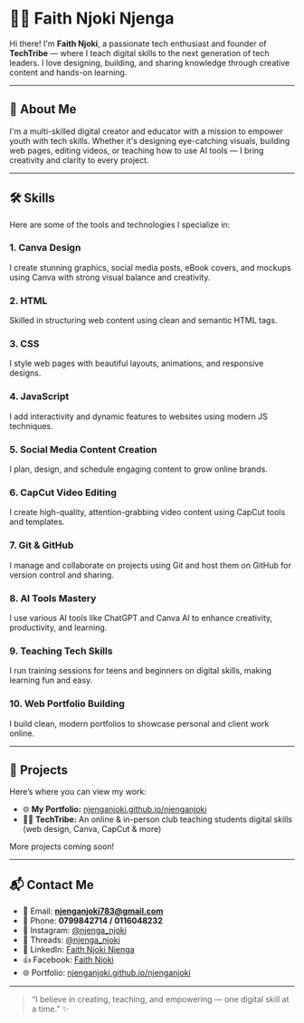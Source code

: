 # 👩‍💻 Faith Njoki Njenga

Hi there! I'm **Faith Njoki**, a passionate tech enthusiast and founder of **TechTribe** — where I teach digital skills to the next generation of tech leaders. I love designing, building, and sharing knowledge through creative content and hands-on learning.

---

## 🚀 About Me

I'm a multi-skilled digital creator and educator with a mission to empower youth with tech skills. Whether it's designing eye-catching visuals, building web pages, editing videos, or teaching how to use AI tools — I bring creativity and clarity to every project.

---

## 🛠️ Skills

Here are some of the tools and technologies I specialize in:

### 1. **Canva Design**
I create stunning graphics, social media posts, eBook covers, and mockups using Canva with strong visual balance and creativity.

### 2. **HTML**
Skilled in structuring web content using clean and semantic HTML tags.

### 3. **CSS**
I style web pages with beautiful layouts, animations, and responsive designs.

### 4. **JavaScript**
I add interactivity and dynamic features to websites using modern JS techniques.

### 5. **Social Media Content Creation**
I plan, design, and schedule engaging content to grow online brands.

### 6. **CapCut Video Editing**
I create high-quality, attention-grabbing video content using CapCut tools and templates.

### 7. **Git & GitHub**
I manage and collaborate on projects using Git and host them on GitHub for version control and sharing.

### 8. **AI Tools Mastery**
I use various AI tools like ChatGPT and Canva AI to enhance creativity, productivity, and learning.

### 9. **Teaching Tech Skills**
I run training sessions for teens and beginners on digital skills, making learning fun and easy.

### 10. **Web Portfolio Building**
I build clean, modern portfolios to showcase personal and client work online.

---

## 🧰 Projects

Here’s where you can view my work:

- 🌐 **My Portfolio:** [njenganjoki.github.io/njenganjoki](https://njenganjoki.github.io/njenganjoki/)
- 👩‍🏫 **TechTribe:** An online & in-person club teaching students digital skills (web design, Canva, CapCut & more)

More projects coming soon!

---

## 📬 Contact Me

- 📧 Email: **njenganjoki783@gmail.com**  
- 📱 Phone: **0799842714 / 0116048232**  
- 📸 Instagram: [@njenga_njoki](https://www.instagram.com/njenga_njoki/)  
- 🧵 Threads: [@njenga_njoki](https://www.threads.com/@njenga_njoki?xmt=AQF0ekXjFem49y4b0l62tgnXufybPdD2iKk7_cO7Z8Y2zH8)  
- 💼 LinkedIn: [Faith Njoki Njenga](https://www.linkedin.com/in/njenga-njoki-ab8645257)  
- 👍 Facebook: [Faith Njoki](https://www.facebook.com/faith.gracious.12/)  
- 🌐 Portfolio: [njenganjoki.github.io/njenganjoki](https://njenganjoki.github.io/njenganjoki/)

---

> “I believe in creating, teaching, and empowering — one digital skill at a time.” ✨


